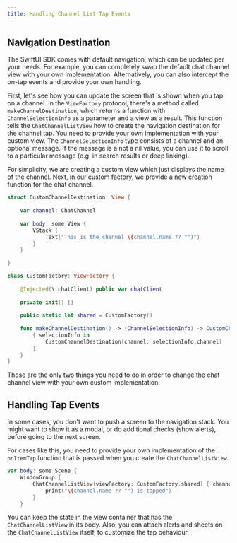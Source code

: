 ```yaml
---
title: Handling Channel List Tap Events
---
```


## Navigation Destination

The SwiftUI SDK comes with default navigation, which can be updated per your needs. For example, you can completely swap the default chat channel view with your own implementation. Alternatively, you can also intercept the on-tap events and provide your own handling.

First, let's see how you can update the screen that is shown when you tap on a channel. In the `ViewFactory` protocol, there's a method called `makeChannelDestination`, which returns a function with `ChannelSelectionInfo` as a parameter and a view as a result. This function tells the `ChatChannelListView` how to create the navigation destination for the channel tap. You need to provide your own implementation with your custom view.  The `ChannelSelectionInfo` type consists of a channel and an optional message. If the message is a not a nil value, you can use it to scroll to a particular message (e.g. in search results or deep linking).

For simplicity, we are creating a custom view which just displays the name of the channel. Next, in our custom factory, we provide a new creation function for the chat channel.

```swift
struct CustomChannelDestination: View {
    
    var channel: ChatChannel
    
    var body: some View {
        VStack {
            Text("This is the channel \(channel.name ?? "")")
        }
    }
    
}

class CustomFactory: ViewFactory {
    
    @Injected(\.chatClient) public var chatClient
    
    private init() {}
    
    public static let shared = CustomFactory()
    
    func makeChannelDestination() -> (ChannelSelectionInfo) -> CustomChannelDestination {
        { selectionInfo in
            CustomChannelDestination(channel: selectionInfo.channel)
        }
    }
}
```

Those are the only two things you need to do in order to change the chat channel view with your own custom implementation.

## Handling Tap Events

In some cases, you don't want to push a screen to the navigation stack. You might want to show it as a modal, or do additional checks (show alerts), before going to the next screen.

For cases like this, you need to provide your own implementation of the `onItemTap` function that is passed when you create the `ChatChannelListView`.

```swift
var body: some Scene {
    WindowGroup {
        ChatChannelListView(viewFactory: CustomFactory.shared) { channel in
            print("\(channel.name ?? "") is tapped")
        }
    }
```

You can keep the state in the view container that has the `ChatChannelListView` in its body. Also, you can attach alerts and sheets on the `ChatChannelListView` itself, to customize the tap behaviour.